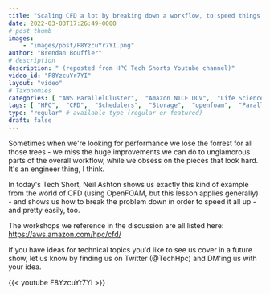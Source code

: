 ```yaml
---
title: "Scaling CFD a lot by breaking down a workflow, to speed things up"
date: 2022-03-03T17:26:49+0000
# post thumb
images:
    - "images/post/F8YzcuYr7YI.png"
author: "Brendan Bouffler"
# description
description: " (reposted from HPC Tech Shorts Youtube channel)"
video_id: "F8YzcuYr7YI"
layout: "video"
# Taxonomies
categories: [ "AWS ParallelCluster",  "Amazon NICE DCV",  "Life Sciences", ]
tags: [ "HPC",  "CFD",  "Schedulers",  "Storage",  "openfoam",  "ParallelCluster",  "Covid-19",  "hierarchical",  "Domain Decomposition",  "Meshing",  "virtualization",  "High Performance Computing",  "EC2",  "snappyHexMesh",  "GPUs",  "vizualization",  "scotch",  "CPUs",  "redistributePar",  "DCV",  "Solver performance",  "clusters",  "Lustre",  "techshorts", ]
type: "regular" # available type (regular or featured)
draft: false
---
```


Sometimes when we're looking for performance we lose the forrest for all those trees - we miss the huge improvements we can do to unglamorous parts of the overall workflow, while we obsess on the pieces that look hard. It's an engineer thing, I think.

In today's Tech Short, Neil Ashton shows us exactly this kind of example from the world of CFD (using OpenFOAM, but this lesson applies generally) - and shows us how to break the problem down in order to speed it all up - and pretty easily, too.

The workshops we reference in the discussion are all listed here: https://aws.amazon.com/hpc/cfd/

If you have ideas for technical topics you'd like to see us cover in a future show, let us know by finding us on Twitter (@TechHpc) and DM'ing us with your idea.

{{< youtube F8YzcuYr7YI >}}
